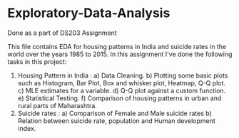 # Exploratory-Data-Analysis
Done as a part of DS203 Assignment

This file contains EDA for housing patterns in India and suicide rates in the world over the years 1985 to 2015.
In this assignment I've done the following tasks in this project:
1. Housing Pattern in India :
   a) Data Cleaning.
   b) Plotting some basic plots such as Histogram, Bar Plot, Box and whisker plot, Heatmap, Q-Q plot.
   c) MLE estimates for a variable.
   d) Q-Q plot against a custom function.
   e) Statistical Testing.
   f) Comparison of housing patterns in urban and rural parts of Maharashtra.
2. Suicide rates :
   a) Comparison of Female and Male suicide rates
   b) Relation between suicide rate, population and Human development index.
